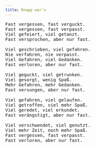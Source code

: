 ```yaml
---
title: Knapp war's
---
```


<pre>
Fast vergessen, fast verguckt.
Fast vergessen, fast verpasst.
Viel gefeiert, viel getanzt.
Fast versprochen, aber nur fast.

Viel geschrieben, viel gefahren.
Nie verfahren, nie verpasst.
Viel Gefahren, viel Gedanken.
Fast verloren, aber nur fast.

Viel geguckt, viel getrunken.
Viel gesorgt, wenig Spaß.
Mehr Gefahren, mehr Gedanken.
Fast versungen, aber nur fast.

Viel gefahren, viel gelaufen.
Viel getroffen, viel mehr Spaß.
Viel geredet, viel erkundet.
Fast verängstigt, aber nur fast.

Viel verschwendet, viel genutzt.
Viel mehr Zeit, noch mehr Spaß.
Fast vergessen, fast verpasst.
Fast verloren, aber nur fast.
</pre>
